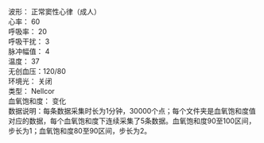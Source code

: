 波形： 正常窦性心律（成人）  
心率： 60  
呼吸率： 20  
呼吸干扰： 3      
脉冲幅值： 4    
温度： 37  
无创血压：120/80  
环境光： 关闭  
类型： Nellcor    
血氧饱和度： 变化  
数据说明：每条数据采集时长为1分钟，30000个点；每个文件夹是血氧饱和度值对应的数据，每个血氧饱和度下连续采集了5条数据。血氧饱和度90至100区间，步长为1；血氧饱和度80至90区间，步长为2。  
